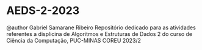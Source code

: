 # AEDS-2-2023
@author Gabriel Samarane Ribeiro
Repositório dedicado para as atividades referentes a displicina de Algoritmos e Estruturas de Dados 2 do curso de Ciência da Computação, PUC-MINAS COREU 2023/2
